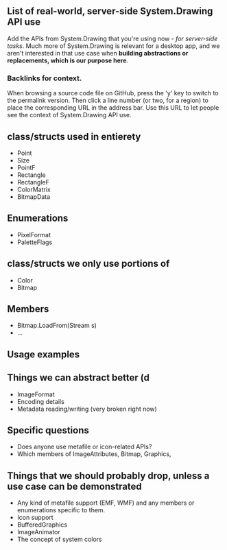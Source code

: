 ## List of real-world, server-side System.Drawing API use

Add the APIs from System.Drawing that you're using now - *for server-side tasks*. 
Much more of System.Drawing is relevant for a desktop app, and we aren't interested 
in that use case when **building abstractions or replacements, which is our purpose here**.

### Backlinks for context. 

When browsing a source code file on GitHub, press the 'y' key to switch to the permalink version. Then click a line number (or two, for a region) to place the corresponding URL in the address bar.
Use this URL to let people see the context of System.Drawing API use.


## class/structs used in entierety

* Point
* Size
* PointF
* Rectangle
* RectangleF
* ColorMatrix
* BitmapData

## Enumerations

* PixelFormat
* PaletteFlags

## class/structs we only use portions of

* Color
* Bitmap

## Members 

* Bitmap.LoadFrom(Stream s)
* ...

## Usage examples

## Things we can abstract better (d
* ImageFormat
* Encoding details
* Metadata reading/writing (very broken right now)

## Specific questions

* Does anyone use metafile or icon-related APIs?
* Which members of ImageAttributes, Bitmap, Graphics, 

## Things that we should probably drop, unless a use case can be demonstrated

* Any kind of metafile support (EMF, WMF) and any members or enumerations specific to them.
* Icon support
* BufferedGraphics
* ImageAnimator
* The concept of system colors

